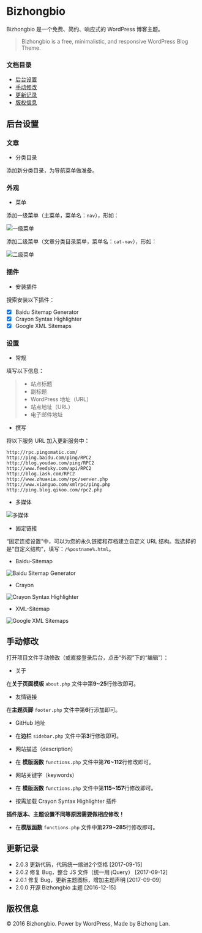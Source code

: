 # Bizhongbio

Bizhongbio 是一个免费、简约、响应式的 WordPress 博客主题。

> Bizhongbio is a free, minimalistic, and responsive WordPress Blog Theme.

### 文档目录

- [后台设置](#后台设置)
- [手动修改](#手动修改)
- [更新记录](#更新记录)
- [版权信息](#版权信息)

## 后台设置

### 文章

- 分类目录

添加新分类目录，为导航菜单做准备。

### 外观

- 菜单

添加一级菜单（主菜单，菜单名：`nav`），形如：

![一级菜单][1]

添加二级菜单（文章分类目录菜单，菜单名：`cat-nav`），形如：

![二级菜单][2]

### 插件

- 安装插件

搜索安装以下插件：

- [x] Baidu Sitemap Generator
- [x] Crayon Syntax Highlighter
- [x] Google XML Sitemaps

### 设置

- 常规

填写以下信息：

> * 站点标题
> * 副标题
> * WordPress 地址（URL）
> * 站点地址（URL）
> * 电子邮件地址

- 撰写

将以下服务 URL 加入更新服务中：

```
http://rpc.pingomatic.com/
http://ping.baidu.com/ping/RPC2
http://blog.youdao.com/ping/RPC2
http://www.feedsky.com/api/RPC2
http://blog.iask.com/RPC2
http://www.zhuaxia.com/rpc/server.php
http://www.xianguo.com/xmlrpc/ping.php
http://ping.blog.qikoo.com/rpc2.php
```
- 多媒体

![多媒体][3]

- 固定链接

“固定连接设置”中，可以为您的永久链接和存档建立自定义 URL 结构。我选择的是“自定义结构”，填写：`/%postname%.html`。

- Baidu-Sitemap

![Baidu Sitemap Generator][4]

- Crayon

![Crayon Syntax Highlighter][5]

- XML-Sitemap

![Google XML Sitemaps][6]

## 手动修改

打开项目文件手动修改（或直接登录后台，点击“外观”下的“编辑”）：

- 关于

在**关于页面模板** `about.php` 文件中第**9~25**行修改即可。

- 友情链接

在**主题页脚** `footer.php` 文件中第**6**行添加即可。

- GitHub 地址

- 在**边栏** `sidebar.php` 文件中第**3**行修改即可。

- 网站描述（description）

- 在 **模版函数** `functions.php` 文件中第**76~112**行修改即可。

- 网站关键字（keywords）

- 在 **模版函数** `functions.php` 文件中第**115~157**行修改即可。

- 按需加载 Crayon Syntax Highlighter 插件

**插件版本、主题设置不同等原因需要做相应修改！**

- 在**模版函数** `functions.php` 文件中第**279~285**行修改即可。

## 更新记录

- 2.0.3 更新代码，代码统一缩进2个空格 [2017-09-15]
- 2.0.2 修复 Bug，整合 JS 文件（统一用 jQuery） [2017-09-12]
- 2.0.1 修复 Bug，更新主题图标，增加主题声明 [2017-09-09]
- 2.0.0 开源 Bizhongbio 主题 [2016-12-15]

## 版权信息

© 2016 Bizhongbio. Power by WordPress, Made by Bizhong Lan.

  [1]: https://github.com/bizhongbio/resources/blob/master/images/bizhongbio/nav-menus-nav.png
  [2]: https://github.com/bizhongbio/resources/blob/master/images/bizhongbio/nav-menus-cat-nav.png
  [3]: https://github.com/bizhongbio/resources/blob/master/images/bizhongbio/options-media.png
  [4]: https://github.com/bizhongbio/resources/blob/master/images/bizhongbio/baidu-sitemap.png
  [5]: https://github.com/bizhongbio/resources/blob/master/images/bizhongbio/crayon-syntax-highlighter.png
  [6]: https://github.com/bizhongbio/resources/blob/master/images/bizhongbio/google-xml-sitemaps.png